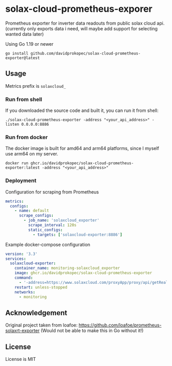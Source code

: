 # solax-cloud-prometheus-exporer

Prometheus exporter for inverter data readouts from public solax cloud api. (currently only exports data i need, will maybe add support for selecting wanted data later)

Using Go 1.19 or newer

```shell
go install github.com/davidprokopec/solax-cloud-prometheus-exporter@latest
```

## Usage

Metrics prefix is `solaxcloud_`

### Run from shell

If you downloaded the source code and built it, you can run it from shell:

```shell
./solax-cloud-prometheus-exporter -address "<your_api_address>" -listen 0.0.0.0:8886
```

### Run from docker

The docker image is built for amd64 and arm64 platforms, since I myself use arm64 on my server.

```shell
docker run ghcr.io/davidprokopec/solax-cloud-prometheus-exporter:latest -address "<your_api_address>"
```

### Deployment

Configuration for scraping from Prometheus

```yml
metrics:
  configs:
    - name: default
      scrape_configs:
        - job_name: 'solaxcloud_exporter'
          scrape_interval: 120s
          static_configs:
            - targets: ['solaxcloud-exporter:8886']
```

Example docker-compose configuration

```yml
version: '3.3'
services:
  solaxcloud-exporter:
    container_name: monitoring-solaxcloud_exporter
    image: ghcr.io/davidprokopec/solax-cloud-prometheus-exporter
    command:
      - '-address=https://www.solaxcloud.com/proxyApp/proxy/api/getRealtimeInfo.do?tokenId=<your_token>&sn=<your_sn>'
    restart: unless-stopped
    networks:
      - monitoring
```

## Acknowledgement

Original project taken from loafoe: https://github.com/loafoe/prometheus-solaxrt-exporter (Would not be able to make this in Go without it!)

## License

License is MIT
